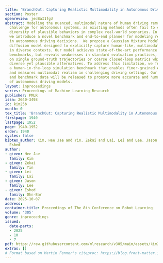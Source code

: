 ```yaml
---
title: 'BranchOut: Capturing Realistic Multimodality in Autonomous Driving Decisions'
section: Poster
openreview: jedBaI1fgU
abstract: Modeling the nuanced, multimodal nature of human driving remains a core
  challenge for autonomous systems, as existing methods often fail to capture the
  diversity of plausible behaviors in complex real-world scenarios. In this work,
  we introduce a novel benchmark and end-to-end planner for modeling realistic multimodality
  in autonomous driving decisions.  We propose a Gaussian Mixture Model (GMM)-based
  diffusion model designed to explicitly capture human-like, multimodal driving decisions
  in diverse contexts. Our model achieves state-of-the-art performance on current
  benchmarks, but reveals weaknesses in standard evaluation practices, which rely
  on single ground-truth trajectories or coarse closed-loop metrics while often penalizing
  diverse yet plausible alternatives. To address this limitation, we further develop
  a human-in-the-loop simulation benchmark that enables finer-grained evaluations
  and measures multimodal realism in challenging driving settings. Our code, models,
  and benchmark data will be released to promote more accurate and human-aware evaluation
  of autonomous driving models.
layout: inproceedings
series: Proceedings of Machine Learning Research
publisher: PMLR
issn: 2640-3498
id: kim25b
month: 0
tex_title: 'BranchOut: Capturing Realistic Multimodality in Autonomous Driving Decisions'
firstpage: 1940
lastpage: 1952
page: 1940-1952
order: 1940
cycles: false
bibtex_author: Kim, Hee Jae and Yin, Zekai and Lai, Lei and Lee, Jason and Ohn-Bar,
  Eshed
author:
- given: Hee Jae
  family: Kim
- given: Zekai
  family: Yin
- given: Lei
  family: Lai
- given: Jason
  family: Lee
- given: Eshed
  family: Ohn-Bar
date: 2025-10-07
address:
container-title: Proceedings of The 8th Conference on Robot Learning
volume: '305'
genre: inproceedings
issued:
  date-parts:
  - 2025
  - 10
  - 7
pdf: https://raw.githubusercontent.com/mlresearch/v305/main/assets/kim25b/kim25b.pdf
extras: []
# Format based on Martin Fenner's citeproc: https://blog.front-matter.io/posts/citeproc-yaml-for-bibliographies/
---
```

